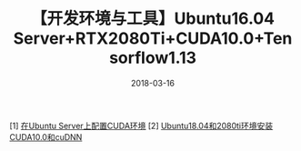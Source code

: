 ﻿---
title: 【开发环境与工具】Ubuntu16.04 Server+RTX2080Ti+CUDA10.0+Tensorflow1.13
date: 2018-03-16
tags:
categories: ["开发环境与工具"]
mathjax: true
---
<!-- more -->

[1] [在Ubuntu Server上配置CUDA环境](https://www.cyprestar.com/2018/08/15/Install-CUDA-on-Ubuntu-Server/) 
[2] [Ubuntu18.04和2080ti环境安装 CUDA10.0和cuDNN](https://www.robinjin.com/tech/?p=576)

